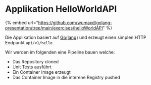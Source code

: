 # Applikation HelloWorldAPI

{% embed url="https://github.com/wumaxd/golang-presentation/tree/main/exercises/helloWorldAPI" %}

Die Applikation basiert auf [Go\(lang\)](https://golang.org) und erzeugt einen simplen HTTP Endpunkt `api/v1/hello`.

Wir werden im folgenden eine Pipeline bauen welche:

* Das Repository cloned
* Unit Tests ausführt
* Ein Container Image erzeugt
* Das Container Image in die interene Registry pushed

